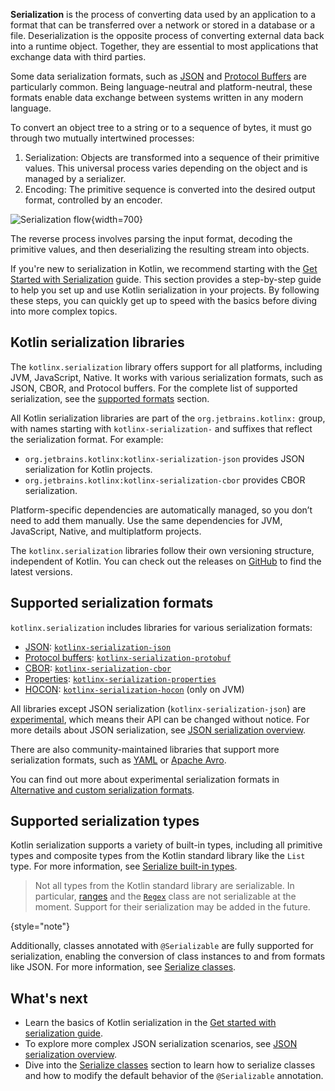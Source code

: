 [//]: # (title: Serialization)

**Serialization** is the process of converting data used by an application to a format that can be transferred over a
network or stored in a database or a file. Deserialization is the opposite process of converting external data back into a runtime object.
Together, they are essential to most applications that exchange data with third parties.

Some data serialization formats, such as [JSON](https://www.json.org/json-en.html) and [Protocol Buffers](https://protobuf.dev/) are particularly common.
Being language-neutral and platform-neutral, these formats enable data exchange between systems written in any modern language.

To convert an object tree to a string or to a sequence of bytes, it must go through two mutually intertwined processes: 

1. Serialization: Objects are transformed into a sequence of their primitive values.
This universal process varies depending on the object and is managed by a serializer.
2. Encoding: The primitive sequence is converted into the desired output format, controlled by an encoder.

![Serialization flow](serialization.svg){width=700}

The reverse process involves parsing the input format, decoding the primitive values, and then deserializing the resulting
stream into objects.

If you're new to serialization in Kotlin, we recommend starting with the [Get Started with Serialization](serialization-get-started.md) guide.
This section provides a step-by-step guide to help you set up and use Kotlin serialization in your projects.
By following these steps, you can quickly get up to speed with the basics before diving into more complex topics.

## Kotlin serialization libraries

The `kotlinx.serialization` library offers support for all platforms, including JVM, JavaScript, Native.
It works with various serialization formats, such as JSON, CBOR, and Protocol buffers. For the complete list of supported serialization,
see the [supported formats](#supported-serialization-formats) section.

All Kotlin serialization libraries are part of the `org.jetbrains.kotlinx:` group, with names
starting with `kotlinx-serialization-` and suffixes that reflect the serialization format.
For example:

* `org.jetbrains.kotlinx:kotlinx-serialization-json` provides JSON serialization for Kotlin projects.
* `org.jetbrains.kotlinx:kotlinx-serialization-cbor` provides CBOR serialization.

Platform-specific dependencies are automatically managed, so you don’t need to add them manually.
Use the same dependencies for JVM, JavaScript, Native, and multiplatform projects.

The `kotlinx.serialization` libraries follow their own versioning structure, independent of Kotlin.
You can check out the releases on [GitHub](https://github.com/Kotlin/kotlinx.serialization/releases) to find the latest versions.

## Supported serialization formats

`kotlinx.serialization` includes libraries for various serialization formats:

* [JSON](https://www.json.org/json-en.html): [`kotlinx-serialization-json`](https://github.com/Kotlin/kotlinx.serialization/blob/master/formats/README.md#json)
* [Protocol buffers](https://protobuf.dev/): [`kotlinx-serialization-protobuf`](https://github.com/Kotlin/kotlinx.serialization/blob/master/formats/README.md#protobuf)
* [CBOR](https://cbor.io/): [`kotlinx-serialization-cbor`](https://github.com/Kotlin/kotlinx.serialization/blob/master/formats/README.md#cbor)
* [Properties](https://en.wikipedia.org/wiki/.properties): [`kotlinx-serialization-properties`](https://github.com/Kotlin/kotlinx.serialization/blob/master/formats/README.md#properties)
* [HOCON](https://github.com/lightbend/config/blob/master/HOCON.md): [`kotlinx-serialization-hocon`](https://github.com/Kotlin/kotlinx.serialization/blob/master/formats/README.md#hocon) (only on JVM)

All libraries except JSON serialization (`kotlinx-serialization-json`) are [experimental](components-stability.md), which means their API can be changed without notice.
For more details about JSON serialization, see [JSON serialization overview](configure-json-serialization.md).

There are also community-maintained libraries that support more serialization formats, such as [YAML](https://yaml.org/) or [Apache Avro](https://avro.apache.org/).

You can find out more about experimental serialization formats in [Alternative and custom serialization formats](alternative-serialization-formats.md).

## Supported serialization types

Kotlin serialization supports a variety of built-in types, including all primitive types and composite types from the Kotlin standard library like the `List` type.
For more information, see [Serialize built-in types](serialization-serialize-builtin-types.md).

> Not all types from the Kotlin standard library are serializable. In particular, [ranges](ranges.md) and the [`Regex`](https://kotlinlang.org/api/latest/jvm/stdlib/kotlin.text/-regex/) class are not serializable at the moment.
> Support for their serialization may be added in the future.
>
{style="note"}

Additionally, classes annotated with `@Serializable` are fully supported for serialization, enabling the conversion of class instances to and from formats like JSON.
For more information, see [Serialize classes](serialization-customization-options.md).

## What's next

* Learn the basics of Kotlin serialization in the [Get started with serialization guide](serialization-get-started.md).
* To explore more complex JSON serialization scenarios, see [JSON serialization overview](configure-json-serialization.md).
* Dive into the [Serialize classes](serialization-customization-options.md) section to learn how to serialize classes and how to modify the default behavior of the `@Serializable` annotation.
